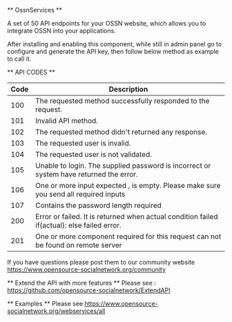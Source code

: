** OssnServices **

A set of 50 API endpoints for your OSSN website, which allows you to integrate OSSN into your applications. 

After installing and enabling this component, while still in admin panel go to configure and generate the API key, then follow below method as example to call it.

** API CODES **

Code   | Description
------------ | -------------
100 | The requested method successfully responded to the request.
101 | Invalid API method.
102 | The requested method didn't returned any response.
103 | The requested user is invalid.
104 | The requested user is not validated.
105 | Unable to login. The supplied password is incorrect or system have returned the error.
106 | One or more input expected , is empty. Please make sure you send all required inputs
107 | Contains the password length required 
200 | Error or failed.  It is returned when actual condition failed if(actual): else failed error.
201 | One or more component required for this request can not be found on remote server

If you have questions please post them to our community website https://www.opensource-socialnetwork.org/community

** Extend the API with more features **
Please see : https://github.com/opensource-socialnetwork/ExtendAPI

** Examples **
Please see https://www.opensource-socialnetwork.org/webservices/all